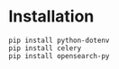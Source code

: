 # Installation

```shell
pip install python-dotenv
pip install celery
pip install opensearch-py
```

